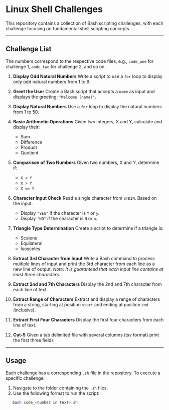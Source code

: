 # Linux Shell Challenges

This repository contains a collection of Bash scripting challenges, with each challenge focusing on fundamental shell scripting concepts.

---

## Challenge List
The numbers correspond to the respective code files, e.g., `code_one` for challenge 1, `code_two` for challenge 2, and so on.

1. **Display Odd Natural Numbers**
   Write a script to use a `for` loop to display only odd natural numbers from 1 to 9.

2. **Greet the User**
   Create a Bash script that accepts a `name` as input and displays the greeting:
   `"Welcome (name)"`.

3. **Display Natural Numbers**
   Use a `for` loop to display the natural numbers from 1 to 50.

4. **Basic Arithmetic Operations**
   Given two integers, X and Y, calculate and display their:
   - Sum
   - Difference
   - Product
   - Quotient

5. **Comparison of Two Numbers**
   Given two numbers, X and Y, determine if:
   - `X < Y`
   - `X > Y`
   - `X == Y`

6. **Character Input Check**
   Read a single character from `STDIN`. Based on the input:
   - Display `"YES"` if the character is `Y` or `y`.
   - Display `"NO"` if the character is `N` or `n`.

7. **Triangle Type Determination**
   Create a script to determine if a triangle is:
   - Scalene
   - Equilateral
   - Isosceles

8. **Extract 3rd Character from Input**
   Write a Bash command to process multiple lines of input and print the 3rd character from each line as a new line of output.
   _Note: It is guaranteed that each input line contains at least three characters._

9. **Extract 2nd and 7th Characters**
   Display the 2nd and 7th character from each line of text.

10. **Extract Range of Characters**
    Extract and display a range of characters from a string, starting at position `start` and ending at position `end` (inclusive).

11. **Extract First Four Characters**
    Display the first four characters from each line of text.

12. **Cut-5**
    Given a tab delimited file with several columns (tsv format) print the first three fields

---

## Usage
Each challenge has a corresponding `.sh` file in the repository. To execute a specific challenge:

1. Navigate to the folder containing the `.sh` files.
2. Use the following format to run the script:

```bash
   bash code_<number in text>.sh
```
